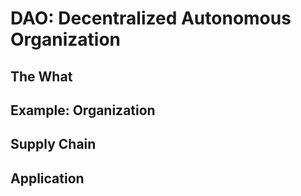 
# DAO: Decentralized Autonomous Organization

## The What

## Example: Organization

## Supply Chain

## Application

